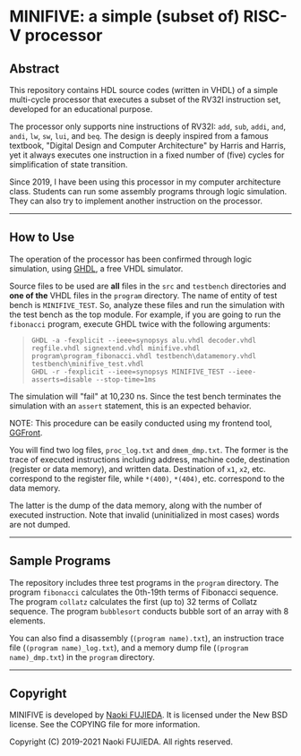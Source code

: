 MINIFIVE: a simple (subset of) RISC-V processor
===============================================

Abstract
--------

This repository contains HDL source codes (written in VHDL) of a simple
multi-cycle processor that executes a subset of the RV32I instruction set,
developed for an educational purpose.

The processor only supports nine instructions of RV32I: `add`, `sub`,
`addi`, `and`, `andi`, `lw`, `sw`, `lui`, and `beq`. The design is deeply
inspired from a famous textbook, "Digital Design and Computer Architecture"
by Harris and Harris, yet it always executes one instruction in a fixed
number of (five) cycles for simplification of state transition.

Since 2019, I have been using this processor in my computer architecture
class. Students can run some assembly programs through logic simulation.
They can also try to implement another instruction on the processor.

-----------------------------------------------------------------------

How to Use
----------

The operation of the processor has been confirmed through logic simulation,
using <a href="http://ghdl.free.fr/">GHDL</a>, a free VHDL simulator.

Source files to be used are **all** files in the `src` and `testbench`
directories and **one of the** VHDL files in the `program` directory.
The name of entity of test bench is `MINIFIVE_TEST`.
So, analyze these files and run the simulation with the test bench as the
top module. For example, if you are going to run the `fibonacci` program,
execute GHDL twice with the following arguments:

>     GHDL -a -fexplicit --ieee=synopsys alu.vhdl decoder.vhdl regfile.vhdl signextend.vhdl minifive.vhdl program\program_fibonacci.vhdl testbench\datamemory.vhdl testbench\minifive_test.vhdl
>     GHDL -r -fexplicit --ieee=synopsys MINIFIVE_TEST --ieee-asserts=disable --stop-time=1ms

The simulation will "fail" at 10,230 ns. Since the test bench terminates
the simulation with an `assert` statement, this is an expected behavior.

NOTE: This procedure can be easily conducted using my frontend tool,
<a href="https://github.com/nfproc/GGFront">GGFront</a>.

You will find two log files, `proc_log.txt` and `dmem_dmp.txt`.
The former is the trace of executed instructions including address,
machine code, destination (register or data memory), and written data.
Destination of `x1`, `x2`, etc. correspond to the register file, while
`*(400)`, `*(404)`, etc. correspond to the data memory.

The latter is the dump of the data memory, along with the number of
executed instruction. Note that invalid (uninitialized in most cases)
words are not dumped.

-----------------------------------------------------------------------

Sample Programs
---------------

The repository includes three test programs in the `program` directory.
The program `fibonacci` calculates the 0th-19th terms of Fibonacci
sequence. The program `collatz` calculates the first (up to) 32 terms
of Collatz sequence. The program `bubblesort` conducts bubble sort of
an array with 8 elements.

You can also find a disassembly (`(program name).txt`), an instruction
trace file (`(program name)_log.txt`), and a memory dump file
(`(program name)_dmp.txt`) in the `program` directory.

-----------------------------------------------------------------------

Copyright
---------

MINIFIVE is developed by <a href="https://aitech.ac.jp/~dslab/nf/index.en.html">Naoki FUJIEDA</a>.
It is licensed under the New BSD license.
See the COPYING file for more information.

Copyright (C) 2019-2021 Naoki FUJIEDA. All rights reserved.